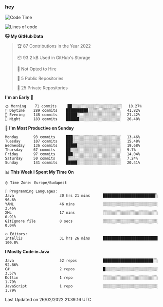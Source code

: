 ### hey

<!--START_SECTION:waka-->
![Code Time](http://img.shields.io/badge/Code%20Time-588%20hrs%2050%20mins-blue)

![Lines of code](https://img.shields.io/badge/From%20Hello%20World%20I%27ve%20Written-445%20Thousand%20lines%20of%20code-blue)

**🐱 My GitHub Data** 

> 🏆 87 Contributions in the Year 2022
 > 
> 📦 93.2 kB Used in GitHub's Storage 
 > 
> 🚫 Not Opted to Hire
 > 
> 📜 5 Public Repositories 
 > 
> 🔑 25 Private Repositories  
 > 
**I'm an Early 🐤** 

```text
🌞 Morning    71 commits     ██░░░░░░░░░░░░░░░░░░░░░░░   10.27% 
🌆 Daytime    289 commits    ██████████░░░░░░░░░░░░░░░   41.82% 
🌃 Evening    148 commits    █████░░░░░░░░░░░░░░░░░░░░   21.42% 
🌙 Night      183 commits    ██████░░░░░░░░░░░░░░░░░░░   26.48%

```
📅 **I'm Most Productive on Sunday** 

```text
Monday       93 commits     ███░░░░░░░░░░░░░░░░░░░░░░   13.46% 
Tuesday      107 commits    ███░░░░░░░░░░░░░░░░░░░░░░   15.48% 
Wednesday    136 commits    █████░░░░░░░░░░░░░░░░░░░░   19.68% 
Thursday     67 commits     ██░░░░░░░░░░░░░░░░░░░░░░░   9.7% 
Friday       97 commits     ███░░░░░░░░░░░░░░░░░░░░░░   14.04% 
Saturday     50 commits     █░░░░░░░░░░░░░░░░░░░░░░░░   7.24% 
Sunday       141 commits    █████░░░░░░░░░░░░░░░░░░░░   20.41%

```


📊 **This Week I Spent My Time On** 

```text
⌚︎ Time Zone: Europe/Budapest

💬 Programming Languages: 
Java                     30 hrs 21 mins      ████████████████████████░   96.6% 
YAML                     46 mins             ░░░░░░░░░░░░░░░░░░░░░░░░░   2.46% 
XML                      17 mins             ░░░░░░░░░░░░░░░░░░░░░░░░░   0.91% 
GitIgnore file           0 secs              ░░░░░░░░░░░░░░░░░░░░░░░░░   0.04%

🔥 Editors: 
IntelliJ                 31 hrs 26 mins      █████████████████████████   100.0%

```

**I Mostly Code in Java** 

```text
Java                     52 repos            ███████████████████████░░   92.86% 
C#                       2 repos             █░░░░░░░░░░░░░░░░░░░░░░░░   3.57% 
Kotlin                   1 repo              ░░░░░░░░░░░░░░░░░░░░░░░░░   1.79% 
JavaScript               1 repo              ░░░░░░░░░░░░░░░░░░░░░░░░░   1.79%

```



 Last Updated on 26/02/2022 21:39:16 UTC
<!--END_SECTION:waka-->
